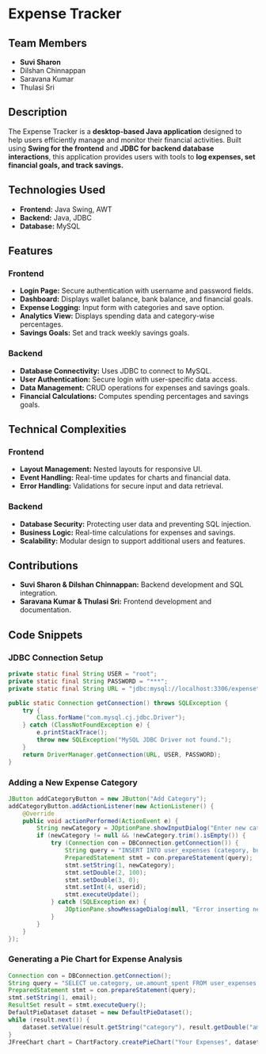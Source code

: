 # Expense Tracker

## Team Members
- **Suvi Sharon**  
- Dilshan Chinnappan  
- Saravana Kumar  
- Thulasi Sri  

## Description
The Expense Tracker is a **desktop-based Java application** designed to help users efficiently manage and monitor their financial activities. Built using **Swing for the frontend** and **JDBC for backend database interactions**, this application provides users with tools to **log expenses, set financial goals, and track savings.**

## Technologies Used
- **Frontend:** Java Swing, AWT
- **Backend:** Java, JDBC
- **Database:** MySQL

## Features
### Frontend
- **Login Page:** Secure authentication with username and password fields.
- **Dashboard:** Displays wallet balance, bank balance, and financial goals.
- **Expense Logging:** Input form with categories and save option.
- **Analytics View:** Displays spending data and category-wise percentages.
- **Savings Goals:** Set and track weekly savings goals.

### Backend
- **Database Connectivity:** Uses JDBC to connect to MySQL.
- **User Authentication:** Secure login with user-specific data access.
- **Data Management:** CRUD operations for expenses and savings goals.
- **Financial Calculations:** Computes spending percentages and savings goals.

## Technical Complexities
### Frontend
- **Layout Management:** Nested layouts for responsive UI.
- **Event Handling:** Real-time updates for charts and financial data.
- **Error Handling:** Validations for secure input and data retrieval.

### Backend
- **Database Security:** Protecting user data and preventing SQL injection.
- **Business Logic:** Real-time calculations for expenses and savings.
- **Scalability:** Modular design to support additional users and features.

## Contributions
- **Suvi Sharon & Dilshan Chinnappan:** Backend development and SQL integration.
- **Saravana Kumar & Thulasi Sri:** Frontend development and documentation.

## Code Snippets
### **JDBC Connection Setup**
```java
private static final String USER = "root";
private static final String PASSWORD = "***";
private static final String URL = "jdbc:mysql://localhost:3306/expensetracker";

public static Connection getConnection() throws SQLException {
    try {
        Class.forName("com.mysql.cj.jdbc.Driver");
    } catch (ClassNotFoundException e) {
        e.printStackTrace();
        throw new SQLException("MySQL JDBC Driver not found.");
    }
    return DriverManager.getConnection(URL, USER, PASSWORD);
}
```

### **Adding a New Expense Category**
```java
JButton addCategoryButton = new JButton("Add Category");
addCategoryButton.addActionListener(new ActionListener() {
    @Override
    public void actionPerformed(ActionEvent e) {
        String newCategory = JOptionPane.showInputDialog("Enter new category name:");
        if (newCategory != null && !newCategory.trim().isEmpty()) {
            try (Connection con = DBConnection.getConnection()) {
                String query = "INSERT INTO user_expenses (category, budget, amount_spent, user_id) VALUES (?, ?, ?, ?)";
                PreparedStatement stmt = con.prepareStatement(query);
                stmt.setString(1, newCategory);
                stmt.setDouble(2, 100);
                stmt.setDouble(3, 0);
                stmt.setInt(4, userid);
                stmt.executeUpdate();
            } catch (SQLException ex) {
                JOptionPane.showMessageDialog(null, "Error inserting new category: " + ex.getMessage());
            }
        }
    }
});
```

### **Generating a Pie Chart for Expense Analysis**
```java
Connection con = DBConnection.getConnection();
String query = "SELECT ue.category, ue.amount_spent FROM user_expenses ue JOIN users u ON ue.user_id = u.id WHERE u.email = ?";
PreparedStatement stmt = con.prepareStatement(query);
stmt.setString(1, email);
ResultSet result = stmt.executeQuery();
DefaultPieDataset dataset = new DefaultPieDataset();
while (result.next()) {
    dataset.setValue(result.getString("category"), result.getDouble("amount_spent"));
}
JFreeChart chart = ChartFactory.createPieChart("Your Expenses", dataset, true, true, false);
```

